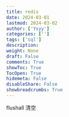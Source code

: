 ```yaml
---
title: redis
date: 2024-03-01
lastmod: 2024-03-02
author: ['Ysyy']
categories: ['']
tags: ['sql']
description: 
weight: None
draft: False
comments: True
showToc: True
TocOpen: True
hidemeta: False
disableShare: False
showbreadcrumbs: True
---
```

flushall 清空